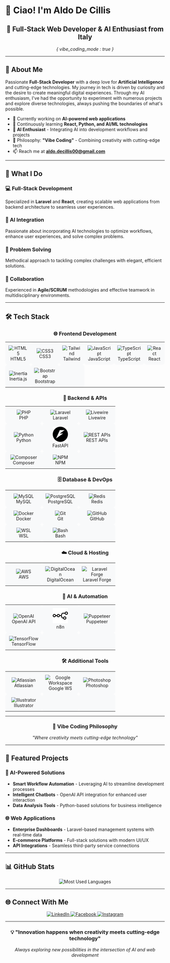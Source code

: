 # 👋 Ciao! I'm Aldo De Cillis

<div align="center">
  <h2>🚀 Full-Stack Web Developer & AI Enthusiast from Italy</h2>
  <p><em>{ vibe_coding_mode : true }</em></p>
</div>

---

## 🌟 About Me

Passionate **Full-Stack Developer** with a deep love for **Artificial Intelligence** and cutting-edge technologies. My journey in tech is driven by curiosity and the desire to create meaningful digital experiences. Through my AI enthusiasm, I've had the opportunity to experiment with numerous projects and explore diverse technologies, always pushing the boundaries of what's possible.

- 🔭 Currently working on **AI-powered web applications**
- 🌱 Continuously learning **React, Python, and AI/ML technologies**
- 🤖 **AI Enthusiast** - Integrating AI into development workflows and projects
- 🎯 Philosophy: **"Vibe Coding"** - Combining creativity with cutting-edge tech
- 📫 Reach me at **aldo.decillis00@gmail.com**

---

## 🚀 What I Do

### 💻 Full-Stack Development
Specialized in **Laravel** and **React**, creating scalable web applications from backend architecture to seamless user experiences.

### 🤖 AI Integration
Passionate about incorporating AI technologies to optimize workflows, enhance user experiences, and solve complex problems.

### 🧩 Problem Solving
Methodical approach to tackling complex challenges with elegant, efficient solutions.

### 👥 Collaboration
Experienced in **Agile/SCRUM** methodologies and effective teamwork in multidisciplinary environments.

---

## 🛠️ Tech Stack

<div align="center">

### 🌐 **Frontend Development**
<table>
<tr>
<td align="center" width="96" style="background-color: #f8f9fa; padding: 10px; border-radius: 8px;">
<img src="https://cdn.jsdelivr.net/gh/devicons/devicon/icons/html5/html5-original.svg" width="48" height="48" alt="HTML5" />
<br>HTML5
</td>
<td align="center" width="96" style="background-color: #f8f9fa; padding: 10px; border-radius: 8px;">
<img src="https://cdn.jsdelivr.net/gh/devicons/devicon/icons/css3/css3-original.svg" width="48" height="48" alt="CSS3" />
<br>CSS3
</td>
<td align="center" width="96" style="background-color: #f8f9fa; padding: 10px; border-radius: 8px;">
<img src="https://raw.githubusercontent.com/simple-icons/simple-icons/develop/icons/tailwindcss.svg" width="48" height="48" alt="Tailwind" />
<br>Tailwind
</td>
<td align="center" width="96" style="background-color: #f8f9fa; padding: 10px; border-radius: 8px;">
<img src="https://cdn.jsdelivr.net/gh/devicons/devicon/icons/javascript/javascript-original.svg" width="48" height="48" alt="JavaScript" />
<br>JavaScript
</td>
<td align="center" width="96" style="background-color: #f8f9fa; padding: 10px; border-radius: 8px;">
<img src="https://cdn.jsdelivr.net/gh/devicons/devicon/icons/typescript/typescript-original.svg" width="48" height="48" alt="TypeScript" />
<br>TypeScript
</td>
<td align="center" width="96" style="background-color: #f8f9fa; padding: 10px; border-radius: 8px;">
<img src="https://cdn.jsdelivr.net/gh/devicons/devicon/icons/react/react-original.svg" width="48" height="48" alt="React" />
<br>React
</td>
</tr>
<tr>
</tr>
<tr>
<td align="center" width="96" style="background-color: #f8f9fa; padding: 10px; border-radius: 8px;">
<img src="https://raw.githubusercontent.com/simple-icons/simple-icons/develop/icons/inertia.svg" width="48" height="48" alt="Inertia" />
<br>Inertia.js
</td>
<td align="center" width="96" style="background-color: #f8f9fa; padding: 10px; border-radius: 8px;">
<img src="https://cdn.jsdelivr.net/gh/devicons/devicon/icons/bootstrap/bootstrap-original.svg" width="48" height="48" alt="Bootstrap" />
<br>Bootstrap
</td>
<td align="center" width="96" style="background-color: #f8f9fa; padding: 10px; border-radius: 8px;">
</td>
</tr>
</table>

### 🔧 **Backend & APIs**
<table>
<tr>
<td align="center" width="96" style="background-color: #f8f9fa; padding: 10px; border-radius: 8px;">
<img src="https://cdn.jsdelivr.net/gh/devicons/devicon/icons/php/php-original.svg" width="48" height="48" alt="PHP" />
<br>PHP
</td>
<td align="center" width="96" style="background-color: #f8f9fa; padding: 10px; border-radius: 8px;">
<img src="https://raw.githubusercontent.com/simple-icons/simple-icons/develop/icons/laravel.svg" width="48" height="48" alt="Laravel" />
<br>Laravel
</td>
<td align="center" width="96" style="background-color: #f8f9fa; padding: 10px; border-radius: 8px;">
<img src="https://raw.githubusercontent.com/simple-icons/simple-icons/develop/icons/livewire.svg" width="48" height="48" alt="Livewire" />
<br>Livewire
</td>
</tr>
<tr>
<td align="center" width="96" style="background-color: #f8f9fa; padding: 10px; border-radius: 8px;">
<img src="https://cdn.jsdelivr.net/gh/devicons/devicon/icons/python/python-original.svg" width="48" height="48" alt="Python" />
<br>Python
</td>
<td align="center" width="96" style="background-color: #f8f9fa; padding: 10px; border-radius: 8px;">
<img src="https://raw.githubusercontent.com/simple-icons/simple-icons/develop/icons/fastapi.svg" width="48" height="48" alt="FastAPI" />
<br>FastAPI
</td>
<td align="center" width="96" style="background-color: #f8f9fa; padding: 10px; border-radius: 8px;">
<img src="https://raw.githubusercontent.com/simple-icons/simple-icons/develop/icons/postman.svg" width="48" height="48" alt="REST APIs" />
<br>REST APIs
</td>
</tr>
<tr>
<td align="center" width="96" style="background-color: #f8f9fa; padding: 10px; border-radius: 8px;">
<img src="https://cdn.jsdelivr.net/gh/devicons/devicon/icons/composer/composer-original.svg" width="48" height="48" alt="Composer" />
<br>Composer
</td>
<td align="center" width="96" style="background-color: #f8f9fa; padding: 10px; border-radius: 8px;">
<img src="https://cdn.jsdelivr.net/gh/devicons/devicon/icons/npm/npm-original-wordmark.svg" width="48" height="48" alt="NPM" />
<br>NPM
</td>
<td align="center" width="96" style="background-color: #f8f9fa; padding: 10px; border-radius: 8px;">
</td>
</tr>
</table>

### 🗄️ **Database & DevOps**
<table>
<tr>
<td align="center" width="96" style="background-color: #f8f9fa; padding: 10px; border-radius: 8px;">
<img src="https://cdn.jsdelivr.net/gh/devicons/devicon/icons/mysql/mysql-original.svg" width="48" height="48" alt="MySQL" />
<br>MySQL
</td>
<td align="center" width="96" style="background-color: #f8f9fa; padding: 10px; border-radius: 8px;">
<img src="https://cdn.jsdelivr.net/gh/devicons/devicon/icons/postgresql/postgresql-original.svg" width="48" height="48" alt="PostgreSQL" />
<br>PostgreSQL
</td>
<td align="center" width="96" style="background-color: #f8f9fa; padding: 10px; border-radius: 8px;">
<img src="https://cdn.jsdelivr.net/gh/devicons/devicon/icons/redis/redis-original.svg" width="48" height="48" alt="Redis" />
<br>Redis
</td>
</tr>
<tr>
<td align="center" width="96" style="background-color: #f8f9fa; padding: 10px; border-radius: 8px;">
<img src="https://cdn.jsdelivr.net/gh/devicons/devicon/icons/docker/docker-original.svg" width="48" height="48" alt="Docker" />
<br>Docker
</td>
<td align="center" width="96" style="background-color: #f8f9fa; padding: 10px; border-radius: 8px;">
<img src="https://cdn.jsdelivr.net/gh/devicons/devicon/icons/git/git-original.svg" width="48" height="48" alt="Git" />
<br>Git
</td>
<td align="center" width="96" style="background-color: #f8f9fa; padding: 10px; border-radius: 8px;">
<img src="https://cdn.jsdelivr.net/gh/devicons/devicon/icons/github/github-original.svg" width="48" height="48" alt="GitHub" />
<br>GitHub
</td>
</tr>
<tr>
<td align="center" width="96" style="background-color: #f8f9fa; padding: 10px; border-radius: 8px;">
<img src="https://cdn.jsdelivr.net/gh/devicons/devicon/icons/ubuntu/ubuntu-plain.svg" width="48" height="48" alt="WSL" />
<br>WSL
</td>
<td align="center" width="96" style="background-color: #f8f9fa; padding: 10px; border-radius: 8px;">
<img src="https://cdn.jsdelivr.net/gh/devicons/devicon/icons/bash/bash-original.svg" width="48" height="48" alt="Bash" />
<br>Bash
</td>
<td align="center" width="96" style="background-color: #f8f9fa; padding: 10px; border-radius: 8px;">
</td>
</tr>
</table>

### ☁️ **Cloud & Hosting**
<table>
<tr>
<td align="center" width="96" style="background-color: #f8f9fa; padding: 10px; border-radius: 8px;">
<img src="https://cdn.jsdelivr.net/gh/devicons/devicon/icons/amazonwebservices/amazonwebservices-plain-wordmark.svg" width="48" height="48" alt="AWS" />
<br>AWS
</td>
<td align="center" width="96" style="background-color: #f8f9fa; padding: 10px; border-radius: 8px;">
<img src="https://cdn.jsdelivr.net/gh/devicons/devicon/icons/digitalocean/digitalocean-original.svg" width="48" height="48" alt="DigitalOcean" />
<br>DigitalOcean
</td>
<td align="center" width="96" style="background-color: #f8f9fa; padding: 10px; border-radius: 8px;">
<img src="https://raw.githubusercontent.com/simple-icons/simple-icons/develop/icons/laravel.svg" width="48" height="48" alt="Laravel Forge" />
<br>Laravel Forge
</td>
</tr>
</table>

### 🤖 **AI & Automation**
<table>
<tr>
<td align="center" width="96" style="background-color: #f8f9fa; padding: 10px; border-radius: 8px;">
<img src="https://raw.githubusercontent.com/simple-icons/simple-icons/develop/icons/openai.svg" width="48" height="48" alt="OpenAI" />
<br>OpenAI API
</td>
<td align="center" width="96" style="background-color: #f8f9fa; padding: 10px; border-radius: 8px;">
<img src="https://raw.githubusercontent.com/simple-icons/simple-icons/develop/icons/n8n.svg" width="48" height="48" alt="n8n" />
<br>n8n
</td>
<td align="center" width="96" style="background-color: #f8f9fa; padding: 10px; border-radius: 8px;">
<img src="https://cdn.jsdelivr.net/gh/devicons/devicon/icons/puppeteer/puppeteer-plain.svg" width="48" height="48" alt="Puppeteer" />
<br>Puppeteer
</td>
</tr>
<tr>
<td align="center" width="96" style="background-color: #f8f9fa; padding: 10px; border-radius: 8px;">
<img src="https://cdn.jsdelivr.net/gh/devicons/devicon/icons/tensorflow/tensorflow-original.svg" width="48" height="48" alt="TensorFlow" />
<br>TensorFlow
</td>
<td align="center" width="96" style="background-color: #f8f9fa; padding: 10px; border-radius: 8px;">
</td>
<td align="center" width="96" style="background-color: #f8f9fa; padding: 10px; border-radius: 8px;">
</td>
</tr>
</table>

### 🛠️ **Additional Tools**
<table>
<tr>
<td align="center" width="96" style="background-color: #f8f9fa; padding: 10px; border-radius: 8px;">
<img src="https://cdn.jsdelivr.net/gh/devicons/devicon/icons/jira/jira-original.svg" width="48" height="48" alt="Atlassian" />
<br>Atlassian
</td>
<td align="center" width="96" style="background-color: #f8f9fa; padding: 10px; border-radius: 8px;">
<img src="https://raw.githubusercontent.com/simple-icons/simple-icons/develop/icons/googledrive.svg" width="48" height="48" alt="Google Workspace" />
<br>Google WS
</td>
<td align="center" width="96" style="background-color: #f8f9fa; padding: 10px; border-radius: 8px;">
<img src="https://cdn.jsdelivr.net/gh/devicons/devicon/icons/photoshop/photoshop-line.svg" width="48" height="48" alt="Photoshop" />
<br>Photoshop
</td>
</tr>
<tr>
<td align="center" width="96" style="background-color: #f8f9fa; padding: 10px; border-radius: 8px;">
<img src="https://cdn.jsdelivr.net/gh/devicons/devicon/icons/illustrator/illustrator-line.svg" width="48" height="48" alt="Illustrator" />
<br>Illustrator
</td>
<td align="center" width="96" style="background-color: #f8f9fa; padding: 10px; border-radius: 8px;">
</td>
<td align="center" width="96" style="background-color: #f8f9fa; padding: 10px; border-radius: 8px;">
</td>
</tr>
</table>

</div>

---

<div align="center">
  <h3>🎵 <strong>Vibe Coding Philosophy</strong></h3>
  <p><em>"Where creativity meets cutting-edge technology"</em></p>
</div>

---

## 🎯 Featured Projects

### 🤖 AI-Powered Solutions
- **Smart Workflow Automation** - Leveraging AI to streamline development processes
- **Intelligent Chatbots** - OpenAI API integration for enhanced user interaction
- **Data Analysis Tools** - Python-based solutions for business intelligence

### 🌐 Web Applications
- **Enterprise Dashboards** - Laravel-based management systems with real-time data
- **E-commerce Platforms** - Full-stack solutions with modern UI/UX
- **API Integrations** - Seamless third-party service connections

---

## 📊 GitHub Stats

<div align="center">
  <img src="https://github-readme-stats.vercel.app/api/top-langs?username=aldodecillis&show_icons=true&locale=en&layout=compact&theme=radical" alt="Most Used Languages" />
</div>

---

## 🌐 Connect With Me

<p align="center">
  <a href="https://www.linkedin.com/in/aldo-de-cillis-web-developer/" target="_blank">
    <img src="https://raw.githubusercontent.com/rahuldkjain/github-profile-readme-generator/master/src/images/icons/Social/linked-in-alt.svg" alt="LinkedIn" height="40" width="40" />
  </a>
  <a href="https://www.facebook.com/aldo.decillis/" target="_blank">
    <img src="https://raw.githubusercontent.com/rahuldkjain/github-profile-readme-generator/master/src/images/icons/Social/facebook.svg" alt="Facebook" height="40" width="40" />
  </a>
  <a href="https://www.instagram.com/a.di.ci/" target="_blank">
    <img src="https://raw.githubusercontent.com/rahuldkjain/github-profile-readme-generator/master/src/images/icons/Social/instagram.svg" alt="Instagram" height="40" width="40" />
  </a>
</p>

---

<div align="center">
  <h3>💡 "Innovation happens when creativity meets cutting-edge technology"</h3>
  <p><em>Always exploring new possibilities in the intersection of AI and web development</em></p>
</div>
